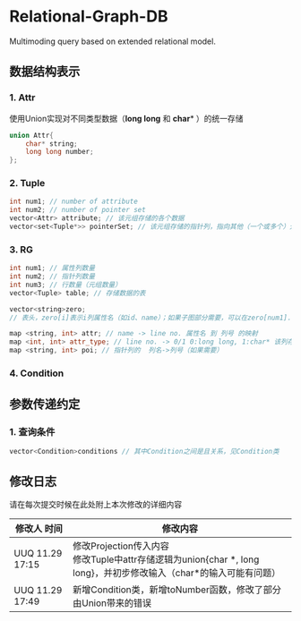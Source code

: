 # Relational-Graph-DB
Multimoding query based on extended relational model.

## 数据结构表示

### 1. Attr

使用Union实现对不同类型数据（**long long** 和 **char*** ）的统一存储

```C++
union Attr{
    char* string;
    long long number;
};
```

### 2. Tuple

```C++
int num1; // number of attribute
int num2; // number of pointer set
vector<Attr> attribute; // 该元组存储的各个数据
vector<set<Tuple*>> pointerSet; // 该元组存储的指针列，指向其他（一个或多个）元组
```

### 3. RG

```C++
int num1; // 属性列数量
int num2; // 指针列数量
int num3; // 行数量（元组数量）
vector<Tuple> table; // 存储数据的表

vector<string>zero;
// 表头，zero[i]表示i列属性名（如id、name）；如果子图部分需要，可以在zero[num1]...zero[num1+num2-1]部分存储指针列的名称

map <string, int> attr; // name -> line no. 属性名 到 列号 的映射
map <int, int> attr_type; // line no. -> 0/1 0:long long, 1:char* 该列存储的数据类型；0表示long long，1表示char*
map <string, int> poi; // 指针列的  列名->列号（如果需要）
```

### 4. Condition



## 参数传递约定

### 1. 查询条件

```C++
vector<Condition>conditions // 其中Condition之间是且关系，见Condition类
```







## 修改日志

请在每次提交时候在此处附上本次修改的详细内容

| 修改人 时间     | 修改内容                                                     |
| --------------- | ------------------------------------------------------------ |
| UUQ 11.29 17:15 | 修改Projection传入内容<br>修改Tuple中attr存储逻辑为union{char *, long long}，并初步修改输入（char\*的输入可能有问题） |
| UUQ 11.29 17:49 | 新增Condition类，新增toNumber函数，修改了部分由Union带来的错误 |

